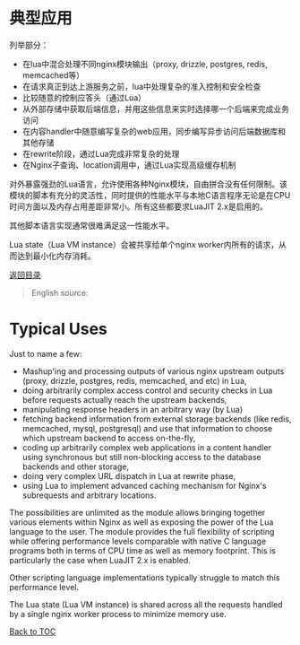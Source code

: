 典型应用
============

列举部分：

* 在lua中混合处理不同nginx模块输出（proxy, drizzle, postgres, redis, memcached等）
* 在请求真正到达上游服务之前，lua中处理复杂的准入控制和安全检查
* 比较随意的控制应答头（通过Lua）
* 从外部存储中获取后端信息，并用这些信息来实时选择哪一个后端来完成业务访问
* 在内容handler中随意编写复杂的web应用，同步编写异步访问后端数据库和其他存储
* 在rewrite阶段，通过Lua完成非常复杂的处理
* 在Nginx子查询、location调用中，通过Lua实现高级缓存机制

对外暴露强劲的Lua语言，允许使用各种Nginx模块，自由拼合没有任何限制。该模块的脚本有充分的灵活性，同时提供的性能水平与本地C语言程序无论是在CPU时间方面以及内存占用差距非常小。所有这些都要求LuaJIT 2.x是启用的。

其他脚本语言实现通常很难满足这一性能水平。

Lua state（Lua VM instance）会被共享给单个nginx worker内所有的请求，从而达到最小化内存消耗。

[返回目录](#table-of-contents)

> English source:

Typical Uses
============

Just to name a few:

* Mashup'ing and processing outputs of various nginx upstream outputs (proxy, drizzle, postgres, redis, memcached, and etc) in Lua,
* doing arbitrarily complex access control and security checks in Lua before requests actually reach the upstream backends,
* manipulating response headers in an arbitrary way (by Lua)
* fetching backend information from external storage backends (like redis, memcached, mysql, postgresql) and use that information to choose which upstream backend to access on-the-fly,
* coding up arbitrarily complex web applications in a content handler using synchronous but still non-blocking access to the database backends and other storage,
* doing very complex URL dispatch in Lua at rewrite phase,
* using Lua to implement advanced caching mechanism for Nginx's subrequests and arbitrary locations.

The possibilities are unlimited as the module allows bringing together various elements within Nginx as well as exposing the power of the Lua language to the user. The module provides the full flexibility of scripting while offering performance levels comparable with native C language programs both in terms of CPU time as well as memory footprint. This is particularly the case when LuaJIT 2.x is enabled.

Other scripting language implementations typically struggle to match this performance level.

The Lua state (Lua VM instance) is shared across all the requests handled by a single nginx worker process to minimize memory use.

[Back to TOC](#table-of-contents)

